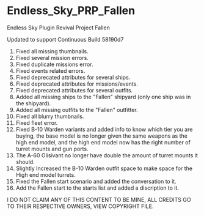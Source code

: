 # Endless_Sky_PRP_Fallen
Endless Sky Plugin Revival Project Fallen

Updated to support Continuous Build 58190d7 

1) Fixed all missing thumbnails.
2) Fixed several mission errors.
3) Fixed duplicate missions error.
4) Fixed events related errors.
5) Fixed deprecated attributes for several ships.
6) Fixed deprecated attributes for missions/events.
7) Fixed deprecated attributes for several outfits.
8) Added all missing ships to the "Fallen" shipyard (only one ship was in the shipyard).
9) Added all missing outfits to the "Fallen" outfitter.
10) Fixed all blurry thumbnails.
11) Fixed fleet error.
12) Fixed B-10 Warden variants and added info to know which tier you are buying, the base model is no longer given the same weapons as the high end model, and the high end model now has the right number of turret mounts and gun ports.
13) The A-60 Olisivant no longer have double the amount of turret mounts it should.
14) Slightly Increased the B-10 Warden outfit space to make space for the High end model turrets.
15) Fixed the Fallen start scenario and added the conversation to it.
16) Add the Fallen start to the starts list and added a discription to it.


I DO NOT CLAIM ANY OF THIS CONTENT TO BE MINE, ALL CREDITS GO TO THEIR RESPECTIVE OWNERS, VIEW COPYRIGHT FILE.
